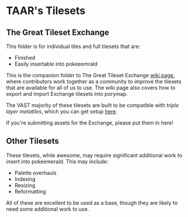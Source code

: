 # TAAR's Tilesets

## The Great Tileset Exchange
This folder is for individual tiles and full tilesets that are:

- Finished
- Easily insertable into pokeeemrald

This is the companion folder to The Great Tileset Exchange [wiki page](https://github.com/Pawkkie/Team-Aquas-Asset-Repo/wiki/The-Great-Tileset-Exchange), where contributors work together as a community to improve the tilesets that are available for all of us to use. The wiki page also covers how to export and import Exchange tilesets into porymap.

The VAST majority of these tilesets are built to be compatible with *triple layer metatiles*, which you can get setup [here](https://github.com/pret/pokeemerald/wiki/Triple-layer-metatiles).

If you're submitting assets for the Exchange, please put them in here!

## Other Tilesets
These tilesets, while awesome, may require significant additional work to insert into pokeemerald. This may include:

- Palette overhauls
- Indexing
- Resizing
- Reformatting

All of these are excellent to be used as a base, though they are likely to need some additional work to use.
